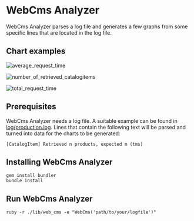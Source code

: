 # WebCms Analyzer

WebCms Analyzer parses a log file and generates a few graphs from some
specific lines that are located in the log file.

## Chart examples

![average_request_time](https://raw.github.com/bazzel/webcms_analyzer/master/graphs/average_request_time.png)

![number_of_retrieved_catalogitems](https://raw.github.com/bazzel/webcms_analyzer/master/graphs/number_of_retrieved_catalogitems.png)

![total_request_time](https://raw.github.com/bazzel/webcms_analyzer/master/graphs/total_request_time.png)

## Prerequisites

WebCms Analyzer needs a log file. A suitable example can be found in
[log/production.log](log/production.log).
Lines that contain the following text will be parsed and turned into
data for the charts to be generated:

    [CatalogItem] Retrieved n products, expected m (tms)

## Installing WebCms Analyzer

    gem install bundler
    bundle install

## Run WebCms Analyzer
    ruby -r ./lib/web_cms -e "WebCms('path/to/your/logfile')"

